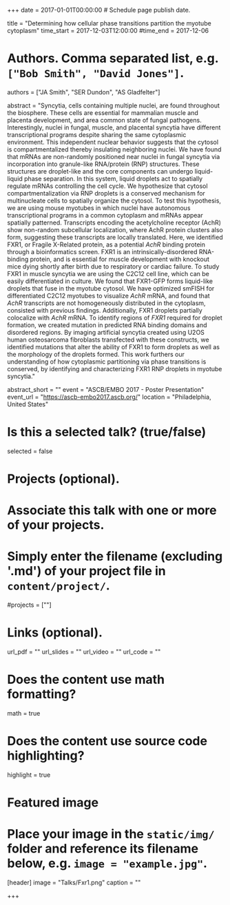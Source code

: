 +++
date = 2017-01-01T00:00:00  # Schedule page publish date.

title = "Determining how cellular phase transitions partition the myotube cytoplasm"
time_start = 2017-12-03T12:00:00
#time_end = 2017-12-06

# Authors. Comma separated list, e.g. `["Bob Smith", "David Jones"]`.
authors = ["JA Smith", "SER Dundon", "AS Gladfelter"]

abstract = "Syncytia, cells containing multiple nuclei, are found throughout the biosphere. These cells are essential for mammalian muscle and placenta development, and area  common state of fungal pathogens. Interestingly, nuclei in fungal, muscle, and placental syncytia have different transcriptional programs despite sharing the same cytoplasmic environment. This independent nuclear behavior suggests that the cytosol is compartmentalized thereby insulating neighboring nuclei. We have found that mRNAs are non-randomly positioned near nuclei in fungal syncytia via incorporation into granule-like RNA/protein (RNP) structures. These structures are droplet-like and the core components can undergo liquid-liquid phase separation. In this system, liquid droplets act to spatially regulate mRNAs controlling the cell cycle. We hypothesize that cytosol compartmentalization via RNP droplets is a conserved mechanism for multinucleate cells to spatially organize the cytosol. To test this hypothesis, we are using mouse myotubes in which nuclei have autonomous transcriptional programs in a common cytoplasm and mRNAs appear spatially patterned. Transcripts encoding the acetylcholine receptor (AchR) show non-random subcellular localization, where AchR protein clusters also form, suggesting these transcripts are locally translated. Here, we identified FXR1, or Fragile X-Related protein, as a potential *AchR* binding protein through a bioinformatics screen. FXR1 is an intrinsically-disordered RNA-binding protein, and is essential for muscle development with knockout mice dying shortly after birth due to respiratory or cardiac failure. To study FXR1 in muscle syncytia we are using the C2C12 cell line, which can be easily differentiated in culture. We found that FXR1-GFP forms liquid-like droplets that fuse in the myotube cytosol. We have optimized smFISH for differentiated C2C12 myotubes to visualize *AchR* mRNA, and found that *AchR* transcripts are not homogeneously distributed in the cytoplasm, consisted with previous findings. Additionally, FXR1 droplets partially colocalize with *AchR* mRNA. To identify regions of *FXR1* required for droplet formation, we created mutation in predicted RNA binding domains and disordered regions. By imaging artificial syncytia created using U2OS human osteosarcoma fibroblasts transfected with these constructs, we identified mutations that alter the ability of FXR1 to form droplets as well as the morphology of the droplets formed. This work furthers our understanding of how cytoplasmic partitioning via phase transitions is conserved, by identifying and characterizing FXR1 RNP droplets in myotube syncytia."

abstract_short = ""
event = "ASCB/EMBO 2017 - Poster Presentation"
event_url = "https://ascb-embo2017.ascb.org/"
location = "Philadelphia, United States"

# Is this a selected talk? (true/false)
selected = false

# Projects (optional).
#   Associate this talk with one or more of your projects.
#   Simply enter the filename (excluding '.md') of your project file in `content/project/`.
#projects = [""]

# Links (optional).
url_pdf = ""
url_slides = ""
url_video = ""
url_code = ""

# Does the content use math formatting?
math = true

# Does the content use source code highlighting?
highlight = true

# Featured image
# Place your image in the `static/img/` folder and reference its filename below, e.g. `image = "example.jpg"`.
[header]
image = "Talks/Fxr1.png"
caption = ""

+++
